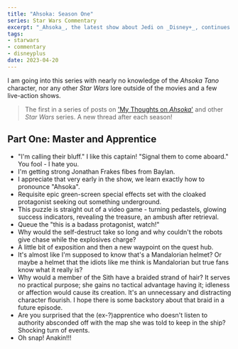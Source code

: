 ```yaml
---
title: "Ahsoka: Season One"
series: Star Wars Commentary
excerpt: "_Ahsoka_, the latest show about Jedi on _Disney+_, continues the tradition of template storytelling, lots of Easter eggs (even blatently thrown at the unknowing as if to taunt them for not knowing), and solidat action sequences. There are spoilers, but I don't care; this is best understood if you have already watched the season."
tags:
- starwars
- commentary
- disneyplus
date: 2023-04-20
---
```


I am going into this series with nearly no knowledge of the _Ahsoka Tano_ character, nor any other _Star Wars_ lore outside of the movies and a few live-action shows.

> The first in a series of posts on ['My Thoughts on _Ahsoka_'](/series/star-wars-commentary) and other _Star Wars_ series. A new thread after each season!

## Part One: Master and Apprentice

- "I'm calling their bluff." I like this captain! "Signal them to come aboard." You fool - I hate you.
- I'm getting strong Jonathan Frakes fibes from Baylan.
- I appreciate that very early in the show, we learn exactly how to pronounce "Ahsoka".
- Requisite epic green-screen special effects set with the cloaked protagonist seeking out something underground.
- This puzzle is straight out of a video game - turning pedastels, glowing success indicators, revealing the treasure, an ambush after retrieval.
- Queue the "this is a badass protagonist, watch!"
- Why would the self-destruct take so long and why couldn't the robots give chase while the explosives charge?
- A little bit of exposition and then a new waypoint on the quest hub.
- It's almost like I'm supposed to know that's a Mandalorian helmet? Or maybe a helmet that the idiots like me think is Mandalorian but true fans know what it really is?
- Why would a member of the Sith have a braided strand of hair? It serves no practical purpose; she gains no tactical advantage having it; idleness or affection would cause its creation. It's an unnecessary and distracting character flourish. I hope there is some backstory about that braid in a future episode.
- Are you surprised that the (ex-?)apprentice who doesn't listen to authority absconded off with the map she was told to keep in the ship? Shocking turn of events.
- Oh snap! Anakin!!!
